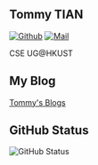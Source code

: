 ## Tommy TIAN

[![Github](https://img.shields.io/github/followers/tommytim0515?label=Follow&style=social)](https://github.com/tommytim0515)
[![Mail](https://img.shields.io/badge/-tianxiangan2000515@gmail.com-black?style=flat-square&logo=gmail&logoColor=red&link=)](tianxiangan2000515@gmail.com)

CSE UG@HKUST

## My Blog

[Tommy's Blogs](https://ttommy.tech)

## GitHub Status

![GitHub Status](https://github-readme-stats.vercel.app/api?username=tommytim0515&show_icons=true&title_color=fff&icon_color=79ff97&text_color=9f9f9f&bg_color=151515)
